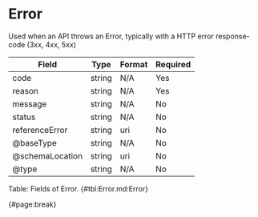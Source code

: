 <!--
    ATTENTION: This file was generated via gradle!
               Do NOT manually edit this file! Any such changes will be overwritten!
-->

# Error

Used when an API throws an Error, typically with a HTTP error response-code (3xx, 4xx, 5xx)

| Field | Type | Format | Required |
| ------- | ------- | ------- | --- |
| code | string | N/A | Yes |
| reason | string | N/A | Yes |
| message | string | N/A | No |
| status | string | N/A | No |
| referenceError | string | uri | No |
| @baseType | string | N/A | No |
| @schemaLocation | string | uri | No |
| @type | string | N/A | No |

Table: Fields of Error. {#tbl:Error.md:Error}

{#page:break}
